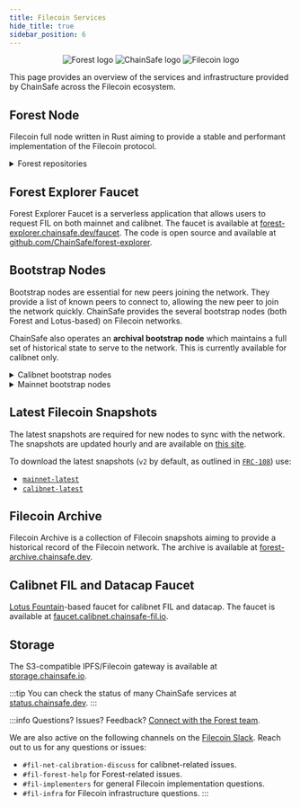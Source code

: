 ```yaml
---
title: Filecoin Services
hide_title: true
sidebar_position: 6
---
```


<p align="center" style={{ display: 'flex' , justifyContent: 'space-around' }}>
  <img src="/img/logo.png" alt="Forest logo"/>
  <img src="/img/chainsafe_logo.png" alt="ChainSafe logo"/>
  <img src="/img/filecoin_logo.png" alt="Filecoin logo"/>
</p>

This page provides an overview of the services and infrastructure provided by ChainSafe across the Filecoin ecosystem.

## Forest Node

Filecoin full node written in Rust aiming to provide a stable and performant implementation of the Filecoin protocol.

<details>

<summary>Forest repositories</summary>
<p>
Actively-maintained repositories that are part of the Forest project are:

- [forest](https://github.com/ChainSafe/forest) - the central repository containing Forest node implementation, relevant tests and documentation.
- [forest-iac](https://github.com/ChainSafe/forest-iac) - Infrastructure as Code for deploying Forest nodes, mirroring important Filecoin assets and other services supporting Forest development.
- [fil-actor-states](https://github.com/ChainSafe/fil-actor-states) - state-only version of the [Filecoin actors](https://github.com/filecoin-project/builtin-actors), following semver versioning and providing a stable interface for Forest and other Filecoin implementations.
</p>
</details>

## Forest Explorer Faucet

Forest Explorer Faucet is a serverless application that allows users to request FIL on both mainnet and calibnet. The faucet is available at [forest-explorer.chainsafe.dev/faucet](https://forest-explorer.chainsafe.dev/faucet). The code is open source and available at [github.com/ChainSafe/forest-explorer](https://github.com/ChainSafe/forest-explorer).

## Bootstrap Nodes

Bootstrap nodes are essential for new peers joining the network. They provide a list of known peers to connect to, allowing the new peer to join the network quickly. ChainSafe provides the several bootstrap nodes (both Forest and Lotus-based) on Filecoin networks.

ChainSafe also operates an **archival bootstrap node** which maintains a full set of historical state to serve to the network. This is currently available for calibnet only.

<details>
<summary>Calibnet bootstrap nodes</summary>
<p>

```
/dns/bootstrap-calibnet-0.chainsafe-fil.io/tcp/34000/p2p/12D3KooWABQ5gTDHPWyvhJM7jPhtNwNJruzTEo32Lo4gcS5ABAMm
/dns/bootstrap-calibnet-1.chainsafe-fil.io/tcp/34000/p2p/12D3KooWS3ZRhMYL67b4bD5XQ6fcpTyVQXnDe8H89LvwrDqaSbiT
/dns/bootstrap-calibnet-2.chainsafe-fil.io/tcp/34000/p2p/12D3KooWEiBN8jBX8EBoM3M47pVRLRWV812gDRUJhMxgyVkUoR48
/dns/bootstrap-archive-calibnet-0.chainsafe-fil.io/tcp/1347/p2p/12D3KooWLcRpEfmUq1fC8vfcLnKc1s161C92rUewEze3ALqCd9yJ
```

</p>
</details>

<details>
<summary>Mainnet bootstrap nodes</summary>
<p>

```
/dns/bootstrap-mainnet-0.chainsafe-fil.io/tcp/34000/p2p/12D3KooWKKkCZbcigsWTEu1cgNetNbZJqeNtysRtFpq7DTqw3eqH
/dns/bootstrap-mainnet-1.chainsafe-fil.io/tcp/34000/p2p/12D3KooWGnkd9GQKo3apkShQDaq1d6cKJJmsVe6KiQkacUk1T8oZ
/dns/bootstrap-mainnet-2.chainsafe-fil.io/tcp/34000/p2p/12D3KooWHQRSDFv4FvAjtU32shQ7znz7oRbLBryXzZ9NMK2feyyH
```

Mainnet bootstrap nodes' status can be checked at [probelab.io/bootstrappers/filecoin](https://probelab.io/bootstrappers/filecoin).

</p>
</details>

## Latest Filecoin Snapshots

The latest snapshots are required for new nodes to sync with the network. The snapshots are updated hourly and are available on [this site](https://forest-archive.chainsafe.dev/).

To download the latest snapshots (`v2` by default, as outlined in [`FRC-108`](https://github.com/filecoin-project/FIPs/blob/master/FRCs/frc-0108.md)) use:

- [`mainnet-latest`](https://forest-archive.chainsafe.dev/latest/mainnet)
- [`calibnet-latest`](https://forest-archive.chainsafe.dev/latest/calibnet)

## Filecoin Archive

Filecoin Archive is a collection of Filecoin snapshots aiming to provide a historical record of the Filecoin network. The archive is available at [forest-archive.chainsafe.dev](https://forest-archive.chainsafe.dev).

## Calibnet FIL and Datacap Faucet

[Lotus Fountain](https://github.com/filecoin-project/lotus/blob/master/cmd/lotus-fountain/main.go)-based faucet for calibnet FIL and datacap. The faucet is available at [faucet.calibnet.chainsafe-fil.io](https://faucet.calibnet.chainsafe-fil.io).

## Storage

The S3-compatible IPFS/Filecoin gateway is available at [storage.chainsafe.io](https://storage.chainsafe.io).

:::tip
You can check the status of many ChainSafe services at [status.chainsafe.dev](https://status.chainsafe.dev).
:::

:::info
Questions? Issues? Feedback? [Connect with the Forest team](./introduction.md#connect-with-us).

We are also active on the following channels on the [Filecoin Slack](https://filecoin.io/slack). Reach out to us for any questions or issues:

- `#fil-net-calibration-discuss` for calibnet-related issues.
- `#fil-forest-help` for Forest-related issues.
- `#fil-implementers` for general Filecoin implementation questions.
- `#fil-infra` for Filecoin infrastructure questions.
  :::

